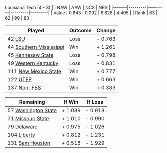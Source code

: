 Louisiana Tech (4 - 3)
|       |   NAW   |   AAW   |   NCS   |   NRS   |
|-------|---------|---------|---------|---------|
| Value |   0.643 |   0.092 |   6.828 |   4.405 |
| Rank  |      63 |      62 |      99 |      83 |

| Played                    | Outcome    |  Change  |
|---------------------------|------------|----------|
|  42 [LSU                   ](LSU.md)| Loss       | -  0.763 |
|  44 [Southern Mississippi  ](SouthernMississippi.md)| Win        | +  1.261 |
|  45 [Kennesaw State        ](KennesawState.md)| Loss       | -  0.798 |
|  49 [Western Kentucky      ](WesternKentucky.md)| Loss       | -  0.831 |
| 111 [New Mexico State      ](NewMexicoState.md)| Win        | +  0.777 |
| 122 [UTEP                  ](UTEP.md)| Win        | +  0.663 |
| 137 [Non-FBS               ](NonFBS.md)| Win        | +  0.333 |

| Remaining                 |  If Win  |  If Loss |
|---------------------------|----------|----------|
|  57 [Washington State      ](WashingtonState.md)| +  1.089 | -  0.918 |
|  71 [Missouri State        ](MissouriState.md)| +  1.010 | -  0.990 |
|  79 [Delaware              ](Delaware.md)| +  0.975 | -  1.026 |
| 104 [Liberty               ](Liberty.md)| +  0.812 | -  1.231 |
| 131 [Sam Houston           ](SamHouston.md)| +  0.518 | -  1.929 |

